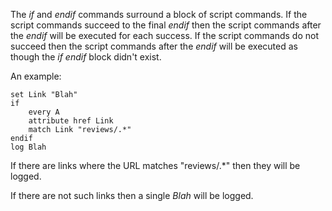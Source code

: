The *if* and *endif* commands surround a block of script commands.
	If the script commands succeed to the final *endif* then the script
	commands after the *endif* will be executed for each success.  If
	the script commands do not succeed then the script commands after the
	*endif* will be executed as though the *if* *endif* block
	didn't exist.

An example:

~~~
set Link "Blah"
if
	every A
	attribute href Link
	match Link "reviews/.*"
endif
log Blah
~~~

If there are links where the URL matches "reviews/.\*" then they will
be logged.

If there are not such links then a single *Blah* will be logged.
